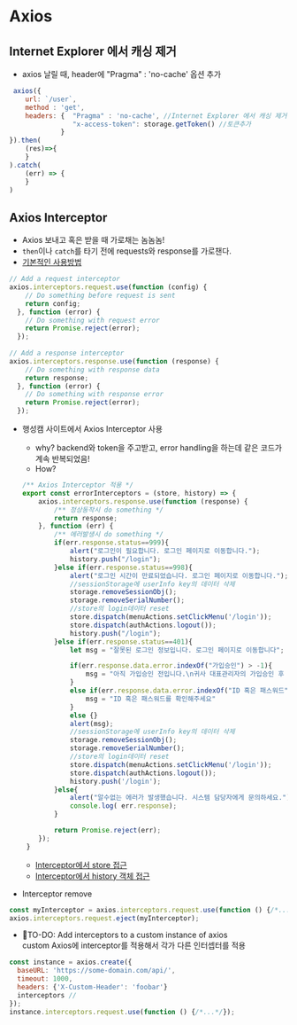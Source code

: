 # Axios

## Internet Explorer 에서 캐싱 제거
*  axios 날릴 때, header에 "Pragma" : 'no-cache' 옵션 추가
```jsx
 axios({
    url: `/user`, 
    method : 'get',
    headers: {  "Pragma" : 'no-cache', //Internet Explorer 에서 캐싱 제거
                "x-access-token": storage.getToken() //토큰추가
             }
}).then(
    (res)=>{
    }
).catch(
    (err) => {
    }
)
```

## Axios Interceptor
* Axios 보내고 혹은 받을 때 가로채는 놈놈놈!
* `then`이나 `catch`를 타기 전에 requests와 response를 가로챈다.
* [기본적인 사용방법](https://www.npmjs.com/package/axios)
```jsx
// Add a request interceptor
axios.interceptors.request.use(function (config) {
    // Do something before request is sent
    return config;
  }, function (error) {
    // Do something with request error
    return Promise.reject(error);
  });
 
// Add a response interceptor
axios.interceptors.response.use(function (response) {
    // Do something with response data
    return response;
  }, function (error) {
    // Do something with response error
    return Promise.reject(error);
  });
```

* 행성캠 사이트에서 Axios Interceptor 사용
  * why? backend와 token을 주고받고, error handling을 하는데 같은 코드가 계속 반복되었음!
  * How? 
  ```jsx
  /** Axios Interceptor 적용 */
  export const errorInterceptors = (store, history) => {
      axios.interceptors.response.use(function (response) {
          /** 정상동작시 do something */
          return response;
      }, function (err) {
          /** 에러발생시 do something */
          if(err.response.status==999){
              alert("로그인이 필요합니다. 로그인 페이지로 이동합니다.");
              history.push("/login");
          }else if(err.response.status==998){
              alert("로그인 시간이 만료되었습니다. 로그인 페이지로 이동합니다.");
              //sessionStorage에 userInfo key의 데이터 삭제
              storage.removeSessionObj();
              storage.removeSerialNumber();
              //store의 login데이터 reset
              store.dispatch(menuActions.setClickMenu('/login'));
              store.dispatch(authActions.logout());
              history.push("/login");
          }else if(err.response.status==401){
              let msg = "잘못된 로그인 정보입니다. 로그인 페이지로 이동합니다";

              if(err.response.data.error.indexOf("가입승인") > -1){
                  msg = "아직 가입승인 전입니다.\n귀사 대표관리자의 가입승인 후 로그인할 수 있습니다."
              }
              else if(err.response.data.error.indexOf("ID 혹은 패스워드") > -1){
                  msg = "ID 혹은 패스워드를 확인해주세요"
              }
              else {}
              alert(msg);
              //sessionStorage에 userInfo key의 데이터 삭제
              storage.removeSessionObj();
              storage.removeSerialNumber();
              //store의 login데이터 reset
              store.dispatch(menuActions.setClickMenu('/login'));
              store.dispatch(authActions.logout());
              history.push('/login');
          }else{
              alert("알수없는 에러가 발생했습니다. 시스템 담당자에게 문의하세요.")
              console.log( err.response);
          }

          return Promise.reject(err);
      });
   }
   ```
   * [Interceptor에서 store 접근](https://github.com/heyKim/myMemo/blob/master/react/react-redux.md#component-%EB%B0%96%EC%97%90%EC%84%9C-store%EC%A0%91%EA%B7%BC)
   * [Interceptor에서 history 객체 접근](https://github.com/heyKim/myMemo/blob/master/react/react-router.md#%EC%BB%B4%ED%8F%AC%EB%84%8C%ED%8A%B8-%EB%B0%96%EC%97%90%EC%84%9C-%ED%8E%98%EC%9D%B4%EC%A7%80%EC%9D%B4%EB%8F%99)
  
* Interceptor remove
```jsx
const myInterceptor = axios.interceptors.request.use(function () {/*...*/});
axios.interceptors.request.eject(myInterceptor);
```

* :eyes:TO-DO: Add interceptors to a custom instance of axios  
custom Axios에 interceptor를 적용해서 각가 다른 인터셉터를 적용 
```jsx
const instance = axios.create({
  baseURL: 'https://some-domain.com/api/',
  timeout: 1000,
  headers: {'X-Custom-Header': 'foobar'}
  interceptors //
});
instance.interceptors.request.use(function () {/*...*/});
```
